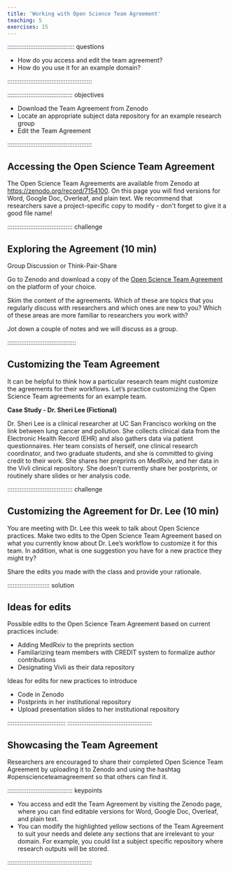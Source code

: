 ```yaml
---
title: 'Working with Open Science Team Agreement'
teaching: 5
exercises: 15
---
```


:::::::::::::::::::::::::::::::::::::: questions 

- How do you access and edit the team agreement?
- How do you use it for an example domain?

::::::::::::::::::::::::::::::::::::::::::::::::

::::::::::::::::::::::::::::::::::::: objectives

- Download the Team Agreement from Zenodo
- Locate an appropriate subject data repository for an example research group
- Edit the Team Agreement

::::::::::::::::::::::::::::::::::::::::::::::::

## Accessing the Open Science Team Agreement

The Open Science Team Agreements are available from Zenodo at https://zenodo.org/record/7154100. On this page you will find versions for Word, Google Doc, Overleaf, and plain text. We recommend that researchers save a project-specific copy to modify - don't forget to give it a good file name! 


::::::::::::::::::::::::::::::::::::: challenge 

## Exploring the Agreement (10 min) 

Group Discussion or Think-Pair-Share

Go to Zenodo and download a copy of the [Open Science Team Agreement](https://zenodo.org/record/7154100) on the platform of your choice. 

Skim the content of the agreements. Which of these are topics that you regularly discuss with researchers and which ones are new to you? Which of these areas are more familiar to researchers you work with?

Jot down a couple of notes and we will discuss as a group.

:::::::::::::::::::::::::::::::::::::::

## Customizing the Team Agreement
It can be helpful to think how a particular research team might customize the agreements for their workflows. Let’s practice customizing the Open Science Team agreements for an example team.

**Case Study - Dr. Sheri Lee (Fictional)** 

Dr. Sheri Lee is a clinical researcher at UC San Francisco working on the link between lung cancer and pollution. She collects clinical data from the Electronic Health Record (EHR) and also gathers data via patient questionnaires. Her team consists of herself, one clinical research coordinator, and two graduate students, and she is committed to giving credit to their work. She shares her preprints on MedRxiv, and her data in the Vivli clinical repository. She doesn’t currently share her postprints, or routinely share slides or her analysis code.

::::::::::::::::::::::::::::::::::::: challenge 

## Customizing the Agreement for Dr. Lee (10 min)

You are meeting with Dr. Lee this week to talk about Open Science practices. Make two edits to the Open Science Team Agreement based on what you currently know about Dr. Lee’s workflow to customize it for this team. In addition, what is one suggestion you have for a new practice they might try?

Share the edits you made with the class and provide your rationale.

:::::::::::::::::::::::: solution 

## Ideas for edits 

Possible edits to the Open Science Team Agreement based on current practices include: 

- Adding MedRxiv to the preprints section
- Familiarizing team members with CREDIT system to formalize author contributions
- Designating Vivli as their data repository 

Ideas for edits for new practices to introduce

 - Code in Zenodo
 - Postprints in her institutional repository
 - Upload presentation slides to her institutional repository


:::::::::::::::::::::::::::::::::
::::::::::::::::::::::::::::::::::::::::::::::::

## Showcasing the Team Agreement
Researchers are encouraged to share their completed Open Science Team Agreement by uploading it to Zenodo and using the hashtag #openscienceteamagreement so that others can find it.


::::::::::::::::::::::::::::::::::::: keypoints 

- You access and edit the Team Agreement by visiting the Zenodo page, where you can find editable versions for Word, Google Doc, Overleaf, and plain text. 
- You can modify the highlighted yellow sections of the Team Agreement to suit your needs and delete any sections that are irrelevant to your domain. For example, you could list a subject specific repository where research outputs will be stored. 

::::::::::::::::::::::::::::::::::::::::::::::::

